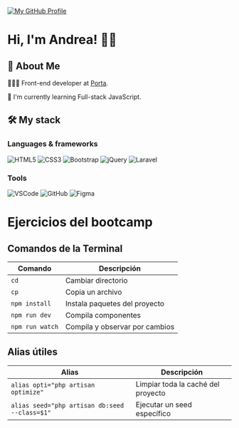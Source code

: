 [![My GitHub Profile](https://skillicons.dev/icons?i=github)](https://github.com/andrealarroza)

# Hi, I'm Andrea! 👋🏻


## 🚀 About Me

👩🏻‍💻 Front-end developer at [Porta](https://www.porta.com.py/).

🧠 I'm currently learning Full-stack JavaScript.


## 🛠 My stack

### Languages & frameworks
![HTML5](https://img.shields.io/badge/-HTML5-f06529?&logo=HTML5&logoColor=white)
![CSS3](https://img.shields.io/badge/-CSS3-2965f1?&logo=CSS3&logoColor=white)
![Bootstrap](https://img.shields.io/badge/-Bootstrap-712cf9?&logo=Bootstrap&logoColor=white)
![jQuery](https://img.shields.io/badge/-jQuery-0769AD?&logo=jQuery&logoColor=white)
![Laravel](https://img.shields.io/badge/-Laravel-fb503b?&logo=Laravel&logoColor=white)

### Tools
![VSCode](https://img.shields.io/badge/-VSCode-0078d7?&logo=visual-studio-code&logoColor=white)
![GitHub](https://img.shields.io/badge/-GitHub-000?&logo=github&logoColor=white)
![Figma](https://img.shields.io/badge/-Figma-000?&logo=Figma&logoColor=white)


# Ejercicios del bootcamp
## Comandos de la Terminal 

| Comando         | Descripción                    |
|-----------------|--------------------------------|
| `cd`            | Cambiar directorio             |
| `cp`            | Copia un archivo               |
| `npm install`   | Instala paquetes del proyecto  |
| `npm run dev`   | Compila componentes            |
| `npm run watch` | Compila y observar por cambios |

## Alias útiles

| Alias                                         | Descripción                        |
|-----------------------------------------------|------------------------------------|
| `alias opti="php artisan optimize"`           | Limpiar toda la caché del proyecto |
| `alias seed="php artisan db:seed --class=$1"` | Ejecutar un seed específico        |
